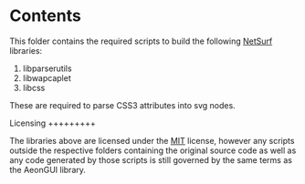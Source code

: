 Contents
========

This folder contains the required scripts to build the following [NetSurf](https://www.netsurf-browser.org/) libraries:

1. libparserutils
1. libwapcaplet
1. libcss

These are required to parse CSS3 attributes into svg nodes.

Licensing
+++++++++

The libraries above are licensed under the [MIT](https://opensource.org/license/mit/) license,
however any scripts outside the respective folders containing the original source code as well
as any code generated by those scripts is still governed by the same terms as the AeonGUI library.
